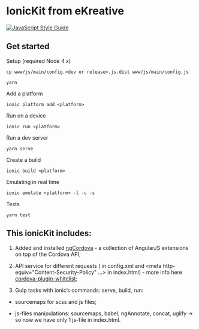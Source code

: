 # IonicKit from eKreative

[![JavaScript Style Guide](https://img.shields.io/badge/code_style-standard-brightgreen.svg)](https://standardjs.com)

## Get started

Setup (required Node 4.x)

    cp www/js/main/config.<dev or release>.js.dist www/js/main/config.js

    yarn

Add a platform

    ionic platform add <platform>

Run on a device

    ionic run <platform>

Run a dev server

    yarn serve

Create a build

    ionic build <platform>

Emulating in real time

    ionic emulate <platform> -l -c -s

Tests

    yarn test

## This ionicKit includes:

1. Added and installed [ngCordova](http://ngcordova.com/) - a collection of AngularJS extensions on top of the Cordova API;

2. API service for different requests (<access origin="*"/> <allow-intent href="*"/> in config.xml and <meta http-equiv="Content-Security-Policy" ...> in index.html) - more info here [cordova-plugin-whitelist](https://github.com/apache/cordova-plugin-whitelist);

3. Gulp tasks with ionic’s commands: serve, build, run:

  * sourcemaps for scss and js files;

  * js-files manipulations: sourcemaps, babel, ngAnnotate, concat, uglify -> so now we have only 1 js-file in index.html.
